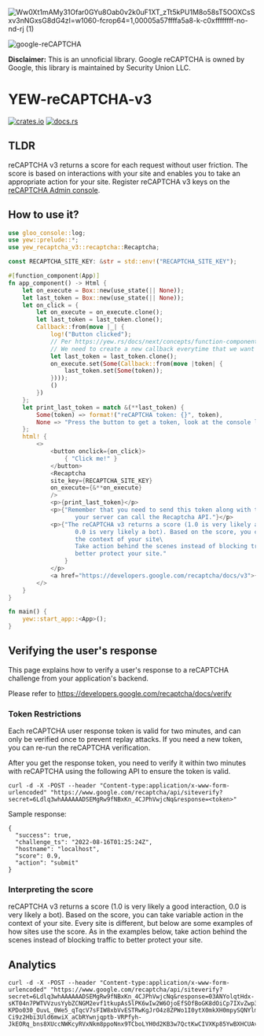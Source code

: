 ![Ww0Xt1mAMy31Ofar0GYu8Oab0v2k0uF1XT_zTt5kPU1M8o58sT5OOXCsSxv3nNGxsG8dG4zI=w1060-fcrop64=1,00005a57ffffa5a8-k-c0xffffffff-no-nd-rj (1)](https://user-images.githubusercontent.com/1176339/155262320-ce1406f0-d35d-418e-a8b9-60b928cceeb2.jpeg)


![google-reCAPTCHA](https://user-images.githubusercontent.com/1176339/184780286-856b249d-01e6-498f-a9af-8486dedbdc16.svg)

**Disclaimer:** This is an unnoficial library. Google reCAPTCHA is owned by Google, this library is maintained by Security Union LLC. 

# YEW-reCAPTCHA-v3

[![crates.io](https://img.shields.io/crates/v/yew-recaptcha-v3.svg)](https://crates.io/crates/yew-recaptcha-v3)
[![docs.rs](https://docs.rs/yew-recaptcha-v3/badge.svg)](https://docs.rs/yew-recaptcha-v3)


## TLDR

reCAPTCHA v3 returns a score for each request without user friction. The score is based on interactions with your site and enables you to take an appropriate action for your site. Register reCAPTCHA v3 keys on the [reCAPTCHA Admin console](https://www.google.com/recaptcha/admin/create). 

## How to use it?

```rust
use gloo_console::log;
use yew::prelude::*;
use yew_recaptcha_v3::recaptcha::Recaptcha;

const RECAPTCHA_SITE_KEY: &str = std::env!("RECAPTCHA_SITE_KEY");

#[function_component(App)]
fn app_component() -> Html {
    let on_execute = Box::new(use_state(|| None));
    let last_token = Box::new(use_state(|| None));
    let on_click = {
        let on_execute = on_execute.clone();
        let last_token = last_token.clone();
        Callback::from(move |_| {
            log!("Button clicked");
            // Per https://yew.rs/docs/next/concepts/function-components/communication
            // We need to create a new callback everytime that we want Recaptcha to be executed.
            let last_token = last_token.clone();
            on_execute.set(Some(Callback::from(move |token| {
                last_token.set(Some(token));
            })));
            ()
        })
    };
    let print_last_token = match &(**last_token) {
        Some(token) => format!("reCAPTCHA token: {}", token),
        None => "Press the button to get a token, look at the console logs in case that there's an error".to_string()
    };
    html! {
        <>
            <button onclick={on_click}>
                { "Click me!" }
            </button>
            <Recaptcha
            site_key={RECAPTCHA_SITE_KEY}
            on_execute={&**on_execute}
            />
            <p>{print_last_token}</p>
            <p>{"Remember that you need to send this token along with the form values so that \n
                   your server can call the Recaptcha API."}</p>
            <p>{"The reCAPTCHA v3 returns a score (1.0 is very likely a good interaction,\
                   0.0 is very likely a bot). Based on the score, you can take variable action in\
                   the context of your site\
                   Take action behind the scenes instead of blocking traffic to \
                   better protect your site."
                }
            </p>
            <a href="https://developers.google.com/recaptcha/docs/v3">{"Google Documentation"}</a>
        </>
    }
}

fn main() {
    yew::start_app::<App>();
}

```

## Verifying the user's response

This page explains how to verify a user's response to a reCAPTCHA challenge from your application's backend.

Please refer to https://developers.google.com/recaptcha/docs/verify

### Token Restrictions

Each reCAPTCHA user response token is valid for two minutes, and can only be verified once to prevent replay attacks. If you need a new token, you can re-run the reCAPTCHA verification.

After you get the response token, you need to verify it within two minutes with reCAPTCHA using the following API to ensure the token is valid.

```
curl -d -X -POST --header "Content-type:application/x-www-form-urlencoded" "https://www.google.com/recaptcha/api/siteverify?secret=6Ldlq3whAAAAAADSEMgRw9fNBxKn_4CJPhVwjcNq&response=<token>"    
```

Sample response:

```
{
  "success": true,
  "challenge_ts": "2022-08-16T01:25:24Z",
  "hostname": "localhost",
  "score": 0.9,
  "action": "submit"
} 
```

### Interpreting the score

reCAPTCHA v3 returns a score (1.0 is very likely a good interaction, 0.0 is very likely a bot). Based on the score, you can take variable action in the context of your site. Every site is different, but below are some examples of how sites use the score. As in the examples below, take action behind the scenes instead of blocking traffic to better protect your site.

## Analytics


```
curl -d -X -POST --header "Content-type:application/x-www-form-urlencoded" "https://www.google.com/recaptcha/api/siteverify?secret=6Ldlq3whAAAAAADSEMgRw9fNBxKn_4CJPhVwjcNq&response=03ANYolqtHdx-sKT04n7PWTVVzusYybZCNGM2evf1tkupAs5lPK6wIw2W6OjoEfSOfBoGK8dOiCp7IXvZwp3cnVXP6bAQzRko0Jt37KWzKdTRX5bosGvW9ahVRMG5sVRKJUhiER8JoWLmOZexG6ctpBM0AhC0gdwLj4V1_F47N_pEVXVergWjLYJ5Wmz7P1V8FutqY4FpSLZ_Q-KPDo030_OuvL_0We5_qTqcV7sFIW8xbVvESTRwKgJrO4z8ZPWo1I0ytX0mkXH0mpySQNYlmq7uJzVA1YX6mM_FDZs9zyzZQuSiTMnZJ9ZyruONuxXAoXvgKuuqqse4VVfw1lyUJx0uRUpVR8JGQSMsacOV2wXyDk7OGhvHVKPd1zpXZiqBAWMVHU21JJcBgAYcgtPVpaUN-Ci9z2Hbi3Uld6mwiX_aCbRYwnjqptb-VRPfyh-JkEORq_bns8XUccNWKcyRVxNkm8ppoNnx9TCboLYH0d2KB3w7QctKwCIVXKp85YwBXHCUAvEUjz91r"    
```
